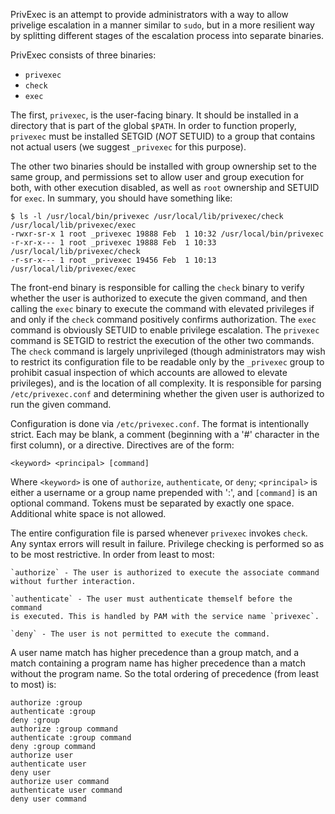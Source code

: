 PrivExec is an attempt to provide administrators with a way to allow privelige
escalation in a manner similar to `sudo`, but in a more resilient way by
splitting different stages of the escalation process into separate binaries.

PrivExec consists of three binaries:

- `privexec`
- `check`
- `exec`

The first, `privexec`, is the user-facing binary. It should be installed in
a directory that is part of the global `$PATH`. In order to function properly,
`privexec` must be installed SETGID (*NOT* SETUID) to a group that contains
not actual users (we suggest `_privexec` for this purpose).

The other two binaries should be installed with group ownership set to the
same group, and permissions set to allow user and group execution for both,
with other execution disabled, as well as `root` ownership and SETUID for
`exec`. In summary, you should have something like:

    $ ls -l /usr/local/bin/privexec /usr/local/lib/privexec/check /usr/local/lib/privexec/exec
    -rwxr-sr-x 1 root _privexec 19888 Feb  1 10:32 /usr/local/bin/privexec
    -r-xr-x--- 1 root _privexec 19888 Feb  1 10:33 /usr/local/lib/privexec/check
    -r-sr-x--- 1 root _privexec 19456 Feb  1 10:13 /usr/local/lib/privexec/exec

The front-end binary is responsible for calling the `check` binary to verify
whether the user is authorized to execute the given command, and then calling
the `exec` binary to execute the command with elevated privileges if and only
if the `check` command positively confirms authorization. The `exec` command
is obviously SETUID to enable privilege escalation. The `privexec` command is
SETGID to restrict the execution of the other two commands. The `check` command
is largely unprivileged (though administrators may wish to restrict its
configuration file to be readable only by the `_privexec` group to prohibit
casual inspection of which accounts are allowed to elevate privileges), and
is the location of all complexity. It is responsible for parsing
`/etc/privexec.conf` and determining whether the given user is authorized to
run the given command.

Configuration is done via `/etc/privexec.conf`. The format is intentionally
strict. Each may be blank, a comment (beginning with a '#' character in the
first column), or a directive. Directives are of the form:

    <keyword> <principal> [command]

Where `<keyword>` is one of `authorize`, `authenticate`, or `deny`;
`<principal>` is either a username or a group name prepended with ':', and
`[command]` is an optional command. Tokens must be separated by exactly one
space. Additional white space is not allowed.

The entire configuration file is parsed whenever `privexec` invokes `check`.
Any syntax errors will result in failure. Privilege checking is performed so
as to be most restrictive. In order from least to most:

    `authorize` - The user is authorized to execute the associate command
    without further interaction.

    `authenticate` - The user must authenticate themself before the command
    is executed. This is handled by PAM with the service name `privexec`.

    `deny` - The user is not permitted to execute the command.

A user name match has higher precedence than a group match, and a match
containing a program name has higher precedence than a match without the
program name. So the total ordering of precedence (from least to most) is:

    authorize :group
    authenticate :group
    deny :group
    authorize :group command
    authenticate :group command
    deny :group command
    authorize user
    authenticate user
    deny user
    authorize user command
    authenticate user command
    deny user command
